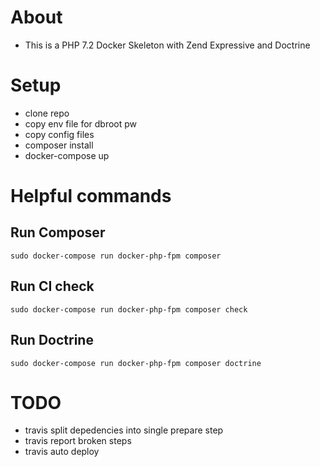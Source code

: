 # About
* This is a PHP 7.2 Docker Skeleton with Zend Expressive and Doctrine

# Setup
* clone repo
* copy env file for dbroot pw
* copy config files
* composer install
* docker-compose up

# Helpful commands
## Run Composer
```shell
sudo docker-compose run docker-php-fpm composer
```
## Run CI check
```shell
sudo docker-compose run docker-php-fpm composer check
```

## Run Doctrine
```shell
sudo docker-compose run docker-php-fpm composer doctrine
```

# TODO
* travis split depedencies into single prepare step
* travis report broken steps
* travis auto deploy
